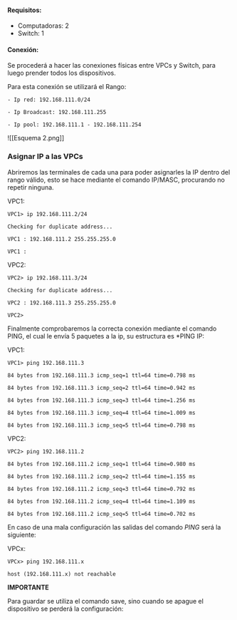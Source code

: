 #### Requisitos:

- Computadoras: 2
- Switch: 1

#### Conexión:

Se procederá a hacer las conexiones físicas entre VPCs y Switch, para luego prender todos los dispositivos.

Para esta conexión se utilizará el Rango:

	- Ip red: 192.168.111.0/24
	
	- Ip Broadcast: 192.168.111.255
	
	- Ip pool: 192.168.111.1 - 192.168.111.254

![[Esquema 2.png]]

### Asignar IP a las VPCs

Abriremos las terminales de cada una para poder asignarles la IP dentro del rango válido, esto se hace mediante el comando IP/MASC, procurando no repetir ninguna.


VPC1:

	VPC1> ip 192.168.111.2/24  
	
	Checking for duplicate address...  
	
	VPC1 : 192.168.111.2 255.255.255.0
	
	VPC1 : 

VPC2:

	VPC2> ip 192.168.111.3/24  
	
	Checking for duplicate address...  
	
	VPC2 : 192.168.111.3 255.255.255.0  
	  
	VPC2>

Finalmente comprobaremos la correcta conexión mediante el comando PING, el cual le envía 5 paquetes a la ip, su estructura es *PING IP:

VPC1:

	VPC1> ping 192.168.111.3  
	
	84 bytes from 192.168.111.3 icmp_seq=1 ttl=64 time=0.798 ms  
	
	84 bytes from 192.168.111.3 icmp_seq=2 ttl=64 time=0.942 ms  
	
	84 bytes from 192.168.111.3 icmp_seq=3 ttl=64 time=1.256 ms  
	
	84 bytes from 192.168.111.3 icmp_seq=4 ttl=64 time=1.009 ms  
	
	84 bytes from 192.168.111.3 icmp_seq=5 ttl=64 time=0.798 ms

VPC2:

	VPC2> ping 192.168.111.2  
	  
	84 bytes from 192.168.111.2 icmp_seq=1 ttl=64 time=0.980 ms  
	
	84 bytes from 192.168.111.2 icmp_seq=2 ttl=64 time=1.155 ms  
	
	84 bytes from 192.168.111.2 icmp_seq=3 ttl=64 time=0.792 ms  
	
	84 bytes from 192.168.111.2 icmp_seq=4 ttl=64 time=1.109 ms  
	
	84 bytes from 192.168.111.2 icmp_seq=5 ttl=64 time=0.702 ms


En caso de una mala configuración las salidas del comando *PING* será la siguiente:

VPCx:

	VPCx> ping 192.168.111.x  
	  
	host (192.168.111.x) not reachable

**IMPORTANTE**

Para guardar se utiliza el comando save, sino cuando se apague el dispositivo se perderá la configuración:

